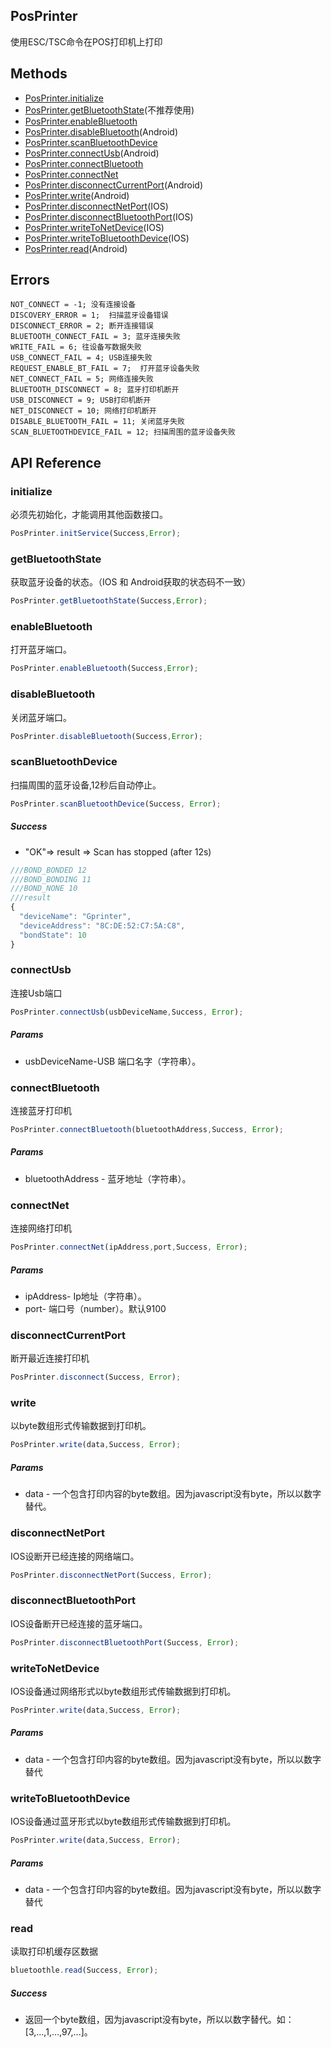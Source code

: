 ## PosPrinter ##
   使用ESC/TSC命令在POS打印机上打印

## Methods ##
* [PosPrinter.initialize](#initialize)
* [PosPrinter.getBluetoothState](#getbluetoothstate)(不推荐使用)
* [PosPrinter.enableBluetooth](#enablebluetooth(Android))
* [PosPrinter.disableBluetooth](#disablebluetooth)(Android)
* [PosPrinter.scanBluetoothDevice](#scanbluetoothdevice)
* [PosPrinter.connectUsb](#connectusb)(Android)
* [PosPrinter.connectBluetooth](#connectbluetooth)
* [PosPrinter.connectNet](#connectnet)
* [PosPrinter.disconnectCurrentPort](#disconnectcurrentport)(Android)
* [PosPrinter.write](#write)(Android)
* [PosPrinter.disconnectNetPort](#disconnectNetPort)(IOS)
* [PosPrinter.disconnectBluetoothPort](#disconnectBluetoothPort)(IOS)
* [PosPrinter.writeToNetDevice](#writeToNetDevice)(IOS)
* [PosPrinter.writeToBluetoothDevice](#writeToBluetoothDevice)(IOS)
* [PosPrinter.read](#read)(Android)

## Errors ##
    NOT_CONNECT = -1; 没有连接设备
    DISCOVERY_ERROR = 1;  扫描蓝牙设备错误
    DISCONNECT_ERROR = 2; 断开连接错误
    BLUETOOTH_CONNECT_FAIL = 3; 蓝牙连接失败
    WRITE_FAIL = 6; 往设备写数据失败
    USB_CONNECT_FAIL = 4; USB连接失败
    REQUEST_ENABLE_BT_FAIL = 7;  打开蓝牙设备失败
    NET_CONNECT_FAIL = 5; 网络连接失败
    BLUETOOTH_DISCONNECT = 8; 蓝牙打印机断开
    USB_DISCONNECT = 9; USB打印机断开
    NET_DISCONNECT = 10; 网络打印机断开
    DISABLE_BLUETOOTH_FAIL = 11; 关闭蓝牙失败
    SCAN_BLUETOOTHDEVICE_FAIL = 12; 扫描周围的蓝牙设备失败

## API Reference ##

### initialize ###
必须先初始化，才能调用其他函数接口。

```javascript
PosPrinter.initService(Success,Error);
```
### getBluetoothState ###
获取蓝牙设备的状态。（IOS 和 Android获取的状态码不一致）

```javascript
PosPrinter.getBluetoothState(Success,Error);
```
### enableBluetooth ###
打开蓝牙端口。

```javascript
PosPrinter.enableBluetooth(Success,Error);
```
### disableBluetooth ###
关闭蓝牙端口。

```javascript
PosPrinter.disableBluetooth(Success,Error);
```

### scanBluetoothDevice ###
扫描周围的蓝牙设备,12秒后自动停止。

```javascript
PosPrinter.scanBluetoothDevice(Success, Error);
```

##### Success #####
* "OK"=> result => Scan has stopped (after 12s)

```javascript
///BOND_BONDED 12
///BOND_BONDING 11
///BOND_NONE 10
///result
{
  "deviceName": "Gprinter",
  "deviceAddress": "8C:DE:52:C7:5A:C8",
  "bondState": 10
}
```

### connectUsb ###
连接Usb端口

```javascript
PosPrinter.connectUsb(usbDeviceName,Success, Error);
```

##### Params #####
* usbDeviceName-USB 端口名字（字符串）。

### connectBluetooth ###
连接蓝牙打印机

```javascript
PosPrinter.connectBluetooth(bluetoothAddress,Success, Error);
```
##### Params #####
* bluetoothAddress - 蓝牙地址（字符串）。

### connectNet ###
连接网络打印机
```javascript
PosPrinter.connectNet(ipAddress,port,Success, Error);
```
##### Params #####
* ipAddress- Ip地址（字符串）。
* port- 端口号（number）。默认9100


### disconnectCurrentPort ###
断开最近连接打印机

```javascript
PosPrinter.disconnect(Success, Error);
```

### write ###
以byte数组形式传输数据到打印机。

```javascript
PosPrinter.write(data,Success, Error);
```
##### Params #####
* data - 一个包含打印内容的byte数组。因为javascript没有byte，所以以数字替代。

### disconnectNetPort ###
IOS设断开已经连接的网络端口。

```javascript
PosPrinter.disconnectNetPort(Success, Error);
```

### disconnectBluetoothPort ###
IOS设备断开已经连接的蓝牙端口。

```javascript
PosPrinter.disconnectBluetoothPort(Success, Error);
```


### writeToNetDevice ###
IOS设备通过网络形式以byte数组形式传输数据到打印机。

```javascript
PosPrinter.write(data,Success, Error);
```
##### Params #####
* data - 一个包含打印内容的byte数组。因为javascript没有byte，所以以数字替代

### writeToBluetoothDevice ###
IOS设备通过蓝牙形式以byte数组形式传输数据到打印机。

```javascript
PosPrinter.write(data,Success, Error);
```
##### Params #####
* data - 一个包含打印内容的byte数组。因为javascript没有byte，所以以数字替代

### read ###
读取打印机缓存区数据

```javascript
bluetoothle.read(Success, Error);
```

##### Success #####
* 返回一个byte数组，因为javascript没有byte，所以以数字替代。如：[3,...,1,...,97,...]。 
